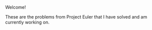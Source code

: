Welcome!

These are the problems from Project Euler that I have solved and am currently working on.
